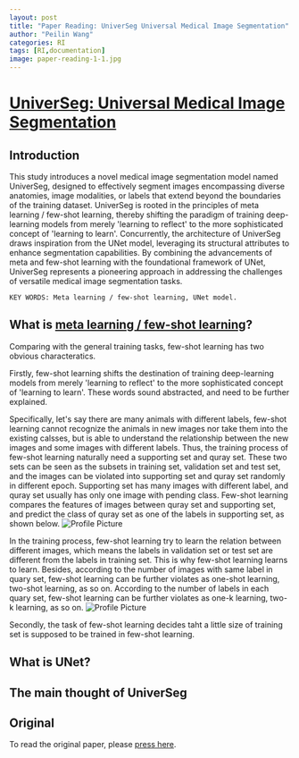 ```yaml
---
layout: post
title: "Paper Reading: UniverSeg Universal Medical Image Segmentation"
author: "Peilin Wang"
categories: RI
tags: [RI,documentation]
image: paper-reading-1-1.jpg
---
```


# [UniverSeg: Universal Medical Image Segmentation](https://universeg.csail.mit.edu/)

## Introduction

This study introduces a novel medical image segmentation model named UniverSeg, designed to effectively segment images encompassing diverse anatomies, image modalities, or labels that extend beyond the boundaries of the training dataset. UniverSeg is rooted in the principles of meta learning / few-shot learning, thereby shifting the paradigm of training deep-learning models from merely 'learning to reflect' to the more sophisticated concept of 'learning to learn'. Concurrently, the architecture of UniverSeg draws inspiration from the UNet model, leveraging its structural attributes to enhance segmentation capabilities. By combining the advancements of meta and few-shot learning with the foundational framework of UNet, UniverSeg represents a pioneering approach in addressing the challenges of versatile medical image segmentation tasks.

`KEY WORDS: Meta learning / few-shot learning, UNet model.`

## What is [meta learning / few-shot learning](https://www.youtube.com/watch?v=UkQ2FVpDxHg&list=PLvOO0btloRnuGl5OJM37a8c6auebn-rH2&index=1&t=3s)?
Comparing with the general training tasks, few-shot learning has two obvious characteratics. 

Firstly, few-shot learning shifts the destination of training deep-learning models from merely 'learning to reflect' to the more sophisticated concept of 'learning to learn'. These words sound abstracted, and need to be further explained. 

Specifically, let's say there are many animals with different labels, few-shot learning cannot recognize the animals in new images nor take them into the existing calsses, but is able to understand the relationship between the new images and some images with different labels. Thus, the training process of few-shot learning naturally need a supporting set and quray set. These two sets can be seen as the subsets in training set, validation set and test set, and the images can be violated into supporting set and quray set randomly in different epoch. Supporting set has many images with different label, and quray set usually has only one image with pending class. Few-shot learning compares the features of images between quray set and supporting set, and predict the class of quray set as one of the labels in supporting set, as shown below.
![Profile Picture](https://github.com/peilin-wang-git/peilin-wang-git.github.io/tree/main/assets/img/paper-reading-1-2.jpg)

In the training process, few-shot learning try to learn the relation between different images, which means the labels in validation set or test set are different from the labels in training set. This is why few-shot learning learns to learn. Besides, according to the number of images with same label in quary set, few-shot learning can be further violates as one-shot learning, two-shot learning, as so on. According to the number of labels in each quary set, few-shot learning can be further violates as one-k learning, two-k learning, as so on.
![Profile Picture](https://github.com/peilin-wang-git/peilin-wang-git.github.io/tree/main/assets/img/paper-reading-1-3.jpg)

Secondly, the task of few-shot learning decides taht a little size of training set is supposed to be trained in few-shot learning.

## What is UNet?

## The main thought of UniverSeg

## Original

To read the original paper, please [press here](https://universeg.csail.mit.edu/).


